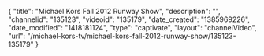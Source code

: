 {
    "title": "Michael Kors Fall 2012 Runway Show",
    "description": "",
    "channelid": "135123",
    "videoid": "135179",
    "date_created": "1385969226",
    "date_modified": "1418181124",
    "type": "captivate",
    "layout": "channelVideo",
    "url": "\/michael-kors-tv\/michael-kors-fall-2012-runway-show\/135123-135179"
}